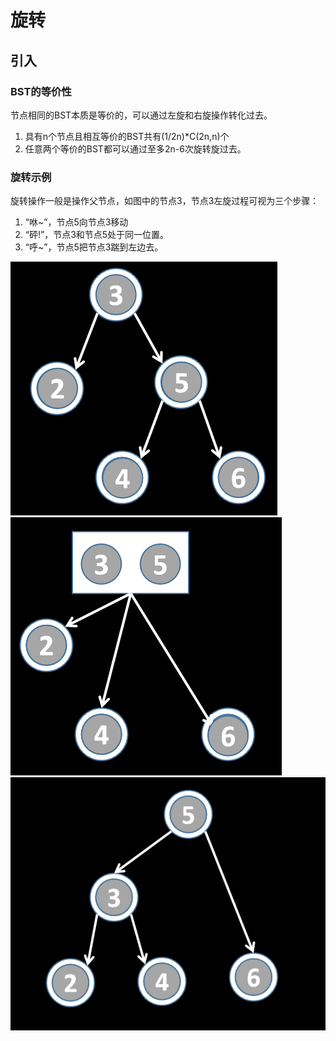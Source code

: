 # 旋转

## 引入

### BST的等价性

节点相同的BST本质是等价的，可以通过左旋和右旋操作转化过去。

1. 具有n个节点且相互等价的BST共有(1/2n)*C(2n,n)个
2. 任意两个等价的BST都可以通过至多2n-6次旋转旋过去。

### 旋转示例

旋转操作一般是操作父节点，如图中的节点3，节点3左旋过程可视为三个步骤：

1. “咻~”，节点5向节点3移动
2. “砰!”，节点3和节点5处于同一位置。
3. “呼~”，节点5把节点3踹到左边去。

![左旋前](./img/11-1左旋1.png)
![左旋中](./img/11-1左旋2.png)
![左旋后](./img/11-1左旋3.png)
